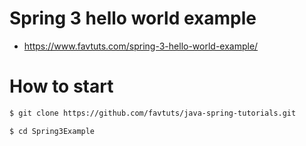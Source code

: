 # Spring 3 hello world example

* https://www.favtuts.com/spring-3-hello-world-example/

# How to start

```bash
$ git clone https://github.com/favtuts/java-spring-tutorials.git

$ cd Spring3Example
```